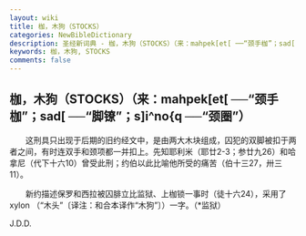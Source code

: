 ```yaml
---
layout: wiki
title: 枷，木狗（STOCKS）
categories: NewBibleDictionary
description: 圣经新词典 - 枷，木狗（STOCKS）（来：mahpek[et[ ──“颈手枷”；sad[ ──“脚镣”；s]i^no{q ──“颈圈”）
keywords: 枷，木狗, STOCKS
comments: false
---
```


## 枷，木狗（STOCKS）（来：mahpek[et[ ──“颈手枷”；sad[ ──“脚镣”；s]i^no{q ──“颈圈”）

　　这刑具只出现于后期的旧约经文中，是由两大木块组成，囚犯的双脚被扣于两者之间，有时连双手和颈项都一并扣上。先知耶利米（耶廿2-3；参廿九26）和哈拿尼（代下十六10）曾受此刑；约伯以此比喻他所受的痛苦（伯十三27，卅三11）。

　　新约描述保罗和西拉被囚腓立比监狱、上枷锁一事时（徒十六24），采用了 xylon （“木头”〔译注：和合本译作“木狗”〕）一字。（*监狱）

J.D.D.








